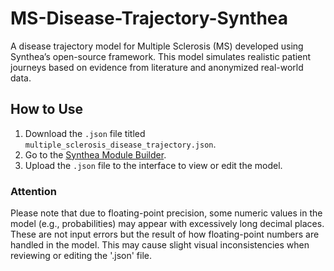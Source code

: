 # MS-Disease-Trajectory-Synthea
A disease trajectory model for Multiple Sclerosis (MS) developed using Synthea’s open-source framework. This model simulates realistic patient journeys based on evidence from literature and anonymized real-world data.

## How to Use

1. Download the `.json` file titled `multiple_sclerosis_disease_trajectory.json`.
2. Go to the [Synthea Module Builder](https://synthetichealth.github.io/module-builder/).
3. Upload the `.json` file to the interface to view or edit the model.

### Attention

Please note that due to floating-point precision, some numeric values in the model (e.g., probabilities) may appear with excessively long decimal places. These are not input errors but the result of how floating-point numbers are handled in the model. This may  cause slight visual inconsistencies when reviewing or editing the '.json' file.

